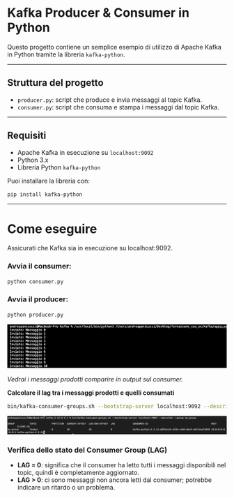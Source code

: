# Kafka Producer & Consumer in Python

Questo progetto contiene un semplice esempio di utilizzo di Apache Kafka in Python tramite la libreria `kafka-python`.

---

## Struttura del progetto

- `producer.py`: script che produce e invia messaggi al topic Kafka.
- `consumer.py`: script che consuma e stampa i messaggi dal topic Kafka.

---

## Requisiti

- Apache Kafka in esecuzione su `localhost:9092`
- Python 3.x
- Libreria Python `kafka-python`

Puoi installare la libreria con:

```bash
pip install kafka-python
```
---

# Come eseguire

Assicurati che Kafka sia in esecuzione su localhost:9092.

### Avvia il consumer:

```bash
python consumer.py
```

### Avvia il producer:

```bash
python producer.py
```
![Invio messaggi](Screenshot%202025-06-13%20alle%2017.00.11.png)

*Vedrai i messaggi prodotti comparire in output sul consumer.*


**Calcolare il lag tra i messaggi prodotti e quelli consumati**
```bash
bin/kafka-consumer-groups.sh --bootstrap-server localhost:9092 --describe --group my-group
```

![Diagramma del flusso Kafka](Screenshot%202025-06-13%20alle%2015.22.50.png)

### Verifica dello stato del Consumer Group (LAG)

- **LAG = 0**: significa che il consumer ha letto tutti i messaggi disponibili nel topic, quindi è completamente aggiornato.
- **LAG > 0**: ci sono messaggi non ancora letti dal consumer; potrebbe indicare un ritardo o un problema.
